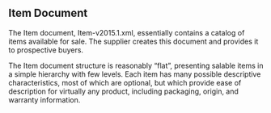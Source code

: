 ## Item Document

The Item document, Item-v2015.1.xml, essentially contains a catalog of items available for sale. The supplier creates this document and provides it to prospective buyers.

The Item document structure is reasonably “flat”, presenting salable items in a simple hierarchy with few levels. Each item has many possible descriptive characteristics, most of which are optional, but which provide ease of description for virtually any product, including packaging, origin, and warranty information.